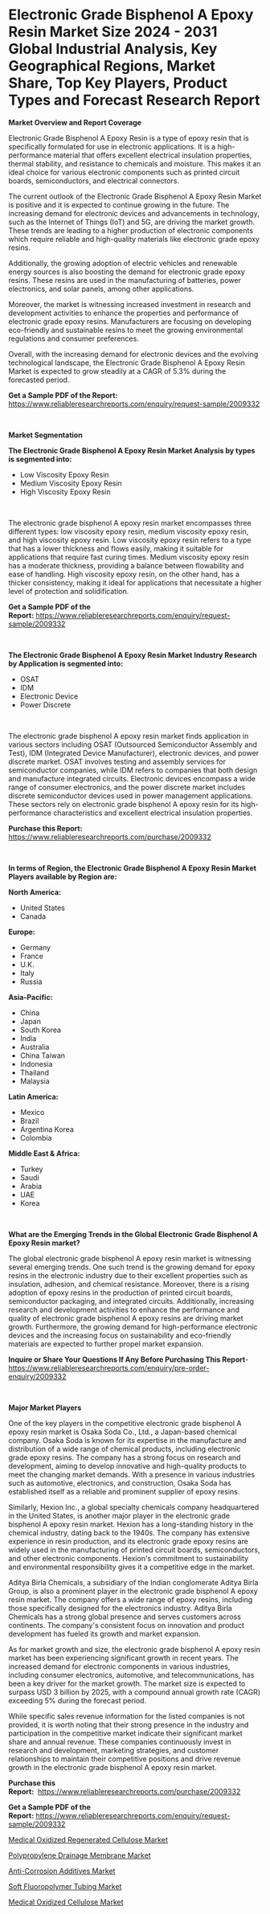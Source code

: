 <p><h1>Electronic Grade Bisphenol A Epoxy Resin Market Size 2024 - 2031 Global Industrial Analysis, Key Geographical Regions, Market Share, Top Key Players, Product Types and Forecast Research Report</h1></p><p><strong>Market Overview and Report Coverage</strong></p>
<p><p>Electronic Grade Bisphenol A Epoxy Resin is a type of epoxy resin that is specifically formulated for use in electronic applications. It is a high-performance material that offers excellent electrical insulation properties, thermal stability, and resistance to chemicals and moisture. This makes it an ideal choice for various electronic components such as printed circuit boards, semiconductors, and electrical connectors.</p><p>The current outlook of the Electronic Grade Bisphenol A Epoxy Resin Market is positive and it is expected to continue growing in the future. The increasing demand for electronic devices and advancements in technology, such as the Internet of Things (IoT) and 5G, are driving the market growth. These trends are leading to a higher production of electronic components which require reliable and high-quality materials like electronic grade epoxy resins.</p><p>Additionally, the growing adoption of electric vehicles and renewable energy sources is also boosting the demand for electronic grade epoxy resins. These resins are used in the manufacturing of batteries, power electronics, and solar panels, among other applications.</p><p>Moreover, the market is witnessing increased investment in research and development activities to enhance the properties and performance of electronic grade epoxy resins. Manufacturers are focusing on developing eco-friendly and sustainable resins to meet the growing environmental regulations and consumer preferences.</p><p>Overall, with the increasing demand for electronic devices and the evolving technological landscape, the Electronic Grade Bisphenol A Epoxy Resin Market is expected to grow steadily at a CAGR of 5.3% during the forecasted period.</p></p>
<p><strong>Get a Sample PDF of the Report:</strong> <a href="https://www.reliableresearchreports.com/enquiry/request-sample/2009332">https://www.reliableresearchreports.com/enquiry/request-sample/2009332</a></p>
<p>&nbsp;</p>
<p><strong>Market Segmentation</strong></p>
<p><strong>The Electronic Grade Bisphenol A Epoxy Resin Market Analysis by types is segmented into:</strong></p>
<p><ul><li>Low Viscosity Epoxy Resin</li><li>Medium Viscosity Epoxy Resin</li><li>High Viscosity Epoxy Resin</li></ul></p>
<p>&nbsp;</p>
<p><p>The electronic grade bisphenol A epoxy resin market encompasses three different types: low viscosity epoxy resin, medium viscosity epoxy resin, and high viscosity epoxy resin. Low viscosity epoxy resin refers to a type that has a lower thickness and flows easily, making it suitable for applications that require fast curing times. Medium viscosity epoxy resin has a moderate thickness, providing a balance between flowability and ease of handling. High viscosity epoxy resin, on the other hand, has a thicker consistency, making it ideal for applications that necessitate a higher level of protection and solidification.</p></p>
<p><strong>Get a Sample PDF of the Report:</strong>&nbsp;<a href="https://www.reliableresearchreports.com/enquiry/request-sample/2009332">https://www.reliableresearchreports.com/enquiry/request-sample/2009332</a></p>
<p>&nbsp;</p>
<p><strong>The Electronic Grade Bisphenol A Epoxy Resin Market Industry Research by Application is segmented into:</strong></p>
<p><ul><li>OSAT</li><li>IDM</li><li>Electronic Device</li><li>Power Discrete</li></ul></p>
<p>&nbsp;</p>
<p><p>The electronic grade bisphenol A epoxy resin market finds application in various sectors including OSAT (Outsourced Semiconductor Assembly and Test), IDM (Integrated Device Manufacturer), electronic devices, and power discrete market. OSAT involves testing and assembly services for semiconductor companies, while IDM refers to companies that both design and manufacture integrated circuits. Electronic devices encompass a wide range of consumer electronics, and the power discrete market includes discrete semiconductor devices used in power management applications. These sectors rely on electronic grade bisphenol A epoxy resin for its high-performance characteristics and excellent electrical insulation properties.</p></p>
<p><strong>Purchase this Report:</strong>&nbsp; <a href="https://www.reliableresearchreports.com/purchase/2009332">https://www.reliableresearchreports.com/purchase/2009332</a></p>
<p>&nbsp;</p>
<p><strong>In terms of Region, the Electronic Grade Bisphenol A Epoxy Resin Market Players available by Region are:</strong></p>
<p>
    <p> <strong> North America: </strong>
        <ul>
            <li>United States</li>
            <li>Canada</li>
        </ul>
        </p> 
    <p> <strong> Europe: </strong>
        <ul>
            <li>Germany</li>
            <li>France</li>
            <li>U.K.</li>
            <li>Italy</li>
            <li>Russia</li>
        </ul>
        </p> 
    <p> <strong> Asia-Pacific: </strong>
        <ul>
            <li>China</li>
            <li>Japan</li>
            <li>South Korea</li>
            <li>India</li>
            <li>Australia</li>
            <li>China Taiwan</li>
            <li>Indonesia</li>
            <li>Thailand</li>
            <li>Malaysia</li>
        </ul>
        </p> 
    <p> <strong> Latin America: </strong>
        <ul>
            <li>Mexico</li>
            <li>Brazil</li>
            <li>Argentina Korea</li>
            <li>Colombia</li>
        </ul>
        </p> 
    <p> <strong> Middle East & Africa: </strong>
        <ul>
            <li>Turkey</li>
            <li>Saudi</li>
            <li>Arabia</li>
            <li>UAE</li>
            <li>Korea</li>
        </ul>
    </p>
    </p>
<p>&nbsp;</p>
<p><strong>What are the Emerging Trends in the Global Electronic Grade Bisphenol A Epoxy Resin market?</strong></p>
<p><p>The global electronic grade bisphenol A epoxy resin market is witnessing several emerging trends. One such trend is the growing demand for epoxy resins in the electronic industry due to their excellent properties such as insulation, adhesion, and chemical resistance. Moreover, there is a rising adoption of epoxy resins in the production of printed circuit boards, semiconductor packaging, and integrated circuits. Additionally, increasing research and development activities to enhance the performance and quality of electronic grade bisphenol A epoxy resins are driving market growth. Furthermore, the growing demand for high-performance electronic devices and the increasing focus on sustainability and eco-friendly materials are expected to further propel market expansion.</p></p>
<p><strong>Inquire or Share Your Questions If Any Before Purchasing This Report</strong>- <a href="https://www.reliableresearchreports.com/enquiry/pre-order-enquiry/2009332">https://www.reliableresearchreports.com/enquiry/pre-order-enquiry/2009332</a></p>
<p>&nbsp;</p>
<p><strong>Major Market Players</strong></p>
<p><p>One of the key players in the competitive electronic grade bisphenol A epoxy resin market is Osaka Soda Co., Ltd., a Japan-based chemical company. Osaka Soda is known for its expertise in the manufacture and distribution of a wide range of chemical products, including electronic grade epoxy resins. The company has a strong focus on research and development, aiming to develop innovative and high-quality products to meet the changing market demands. With a presence in various industries such as automotive, electronics, and construction, Osaka Soda has established itself as a reliable and prominent supplier of epoxy resins.</p><p>Similarly, Hexion Inc., a global specialty chemicals company headquartered in the United States, is another major player in the electronic grade bisphenol A epoxy resin market. Hexion has a long-standing history in the chemical industry, dating back to the 1940s. The company has extensive experience in resin production, and its electronic grade epoxy resins are widely used in the manufacturing of printed circuit boards, semiconductors, and other electronic components. Hexion's commitment to sustainability and environmental responsibility gives it a competitive edge in the market.</p><p>Aditya Birla Chemicals, a subsidiary of the Indian conglomerate Aditya Birla Group, is also a prominent player in the electronic grade bisphenol A epoxy resin market. The company offers a wide range of epoxy resins, including those specifically designed for the electronics industry. Aditya Birla Chemicals has a strong global presence and serves customers across continents. The company's consistent focus on innovation and product development has fueled its growth and market expansion.</p><p>As for market growth and size, the electronic grade bisphenol A epoxy resin market has been experiencing significant growth in recent years. The increased demand for electronic components in various industries, including consumer electronics, automotive, and telecommunications, has been a key driver for the market growth. The market size is expected to surpass USD 3 billion by 2025, with a compound annual growth rate (CAGR) exceeding 5% during the forecast period.</p><p>While specific sales revenue information for the listed companies is not provided, it is worth noting that their strong presence in the industry and participation in the competitive market indicate their significant market share and annual revenue. These companies continuously invest in research and development, marketing strategies, and customer relationships to maintain their competitive positions and drive revenue growth in the electronic grade bisphenol A epoxy resin market.</p></p>
<p><strong>Purchase this Report:</strong>&nbsp;&nbsp;<a href="https://www.reliableresearchreports.com/purchase/2009332">https://www.reliableresearchreports.com/purchase/2009332</a></p>
<p></p>
<p><strong>Get a Sample PDF of the Report:</strong>&nbsp;<a href="https://www.reliableresearchreports.com/enquiry/request-sample/2009332">https://www.reliableresearchreports.com/enquiry/request-sample/2009332</a></p>
<p><p><a href="https://github.com/aasishrp01/Market-Research-Report-List-1/blob/main/medical-oxidized-regenerated-cellulose-market.md">Medical Oxidized Regenerated Cellulose Market</a></p><p><a href="https://github.com/tamvrosiya/Market-Research-Report-List-1/blob/main/polypropylene-drainage-membrane-market.md">Polypropylene Drainage Membrane Market</a></p><p><a href="https://github.com/Paul14Anderson63/Market-Research-Report-List-1/blob/main/anti-corrosion-additives-market.md">Anti-Corrosion Additives Market</a></p><p><a href="https://github.com/dringals/Market-Research-Report-List-1/blob/main/soft-fluoropolymer-tubing-market.md">Soft Fluoropolymer Tubing Market</a></p><p><a href="https://github.com/aashishrp02/Market-Research-Report-List-1/blob/main/medical-oxidized-cellulose-market.md">Medical Oxidized Cellulose Market</a></p></p>